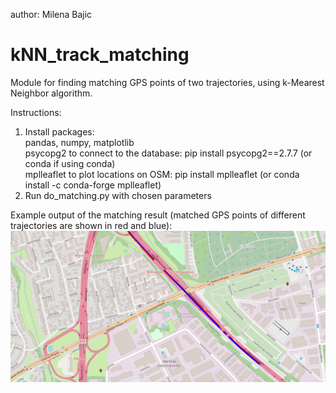 author: Milena Bajic <br/>

# kNN_track_matching
Module for finding matching GPS points of two trajectories, using k-Mearest Neighbor algorithm.  

Instructions:<br/>
1. Install packages: <br/>
   pandas, numpy, matplotlib <br/>
   psycopg2 to connect to the database: pip install psycopg2==2.7.7 (or conda if using conda) <br/>
   mplleaflet to plot locations on OSM:  pip install mplleaflet (or conda install -c conda-forge mplleaflet)<br/>
2. Run do_matching.py with chosen parameters

Example output of the matching result (matched GPS points of different trajectories are shown in red and blue):
![Example output with matched trajectories](example.png)
